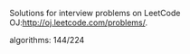 Solutions for interview problems on LeetCode OJ:http://oj.leetcode.com/problems/. 


algorithms: 144/224
